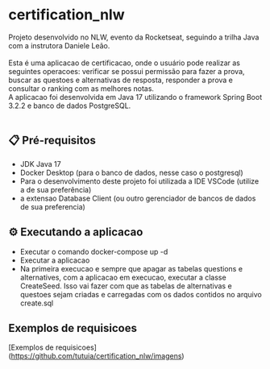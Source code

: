 # certification_nlw

Projeto desenvolvido no NLW, evento da Rocketseat, seguindo a trilha Java com a instrutora Daniele Leão. </br></br>
Esta é uma aplicacao de certificacao, onde o usuário pode realizar as seguintes operacoes: verificar se possui permissão para fazer a prova, buscar as questoes e alternativas de resposta, responder a prova e consultar o ranking com as melhores notas.</br>
A aplicacao foi desenvolvida em Java 17 utilizando o framework Spring Boot 3.2.2 e banco de dados PostgreSQL.</br></br>

## 📋 Pré-requisitos

- JDK Java 17
- Docker Desktop (para o banco de dados, nesse caso o postgresql)
- Para o desenvolvimento deste projeto foi utilizada a IDE VSCode (utilize a de sua preferência)
- a extensao Database Client (ou outro gerenciador de bancos de dados de sua preferencia)

## ⚙️ Executando a aplicacao

- Executar o comando docker-compose up -d 
- Executar a aplicacao 
- Na primeira execucao e sempre que apagar as tabelas questions e alternatives, com a aplicacao em execucao, executar a classe CreateSeed. Isso vai fazer com que as tabelas de alternativas e questoes sejam criadas e carregadas com os dados contidos no arquivo create.sql 

## Exemplos de requisicoes

[Exemplos de requisicoes] (https://github.com/tutuia/certification_nlw/imagens)
